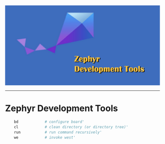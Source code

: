 ![Info Database](etc/tool-zephyr.jpg)

--------------------------------------------------------------------------------

# Zephyr Development Tools

```sh
	bd            # configure board'
	cl            # clean directory (or directory tree)'
	run           # run command recursively'
	we            # invoke west'
```
